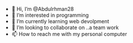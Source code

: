 - 👋 Hi, I’m @Abdulrhman28
- 👀 I’m interested in programming
- 🌱 I’m currently learning  web devolpment
- 💞️ I’m looking to collaborate on ..a team work
- 📫 How to reach me with my personal computer

<!---
Abdulrhman28/Abdulrhman28 is a ✨ special ✨ repository because its `README.md` (this file) appears on your GitHub profile.
You can click the Preview link to take a look at your changes.
--->
